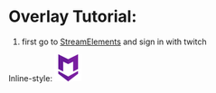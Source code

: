# Overlay Tutorial:


1. first go to [StreamElements](https://www.streamelements.com) and sign in with twitch






Inline-style:
![alt text](https://github.com/adam-p/markdown-here/raw/master/src/common/images/icon48.png "Logo Title Text 1")